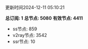 更新时间2024-12-11 05:10:21

**总订阅: 1**
**总节点: 5080**
**有效节点: 4411**
- ss节点: 859
- v2ray节点: 3542
- ssr节点: 10
